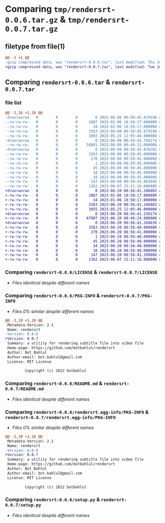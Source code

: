 # Comparing `tmp/rendersrt-0.0.6.tar.gz` & `tmp/rendersrt-0.0.7.tar.gz`

## filetype from file(1)

```diff
@@ -1 +1 @@
-gzip compressed data, was "rendersrt-0.0.6.tar", last modified: Thu Jun  8 00:50:45 2023, max compression
+gzip compressed data, was "rendersrt-0.0.7.tar", last modified: Tue Jun 20 08:56:41 2023, max compression
```

## Comparing `rendersrt-0.0.6.tar` & `rendersrt-0.0.7.tar`

### file list

```diff
@@ -1,16 +1,16 @@
-drwxrwxrwx   0        0        0        0 2023-06-08 00:50:45.879198 rendersrt-0.0.6/
--rw-rw-rw-   0        0        0     1087 2023-01-06 18:50:17.000000 rendersrt-0.0.6/LICENSE
--rw-rw-rw-   0        0        0       34 2023-01-06 18:50:17.000000 rendersrt-0.0.6/MANIFEST.in
--rw-rw-rw-   0        0        0     1563 2023-06-08 00:50:45.879198 rendersrt-0.0.6/PKG-INFO
--rw-rw-rw-   0        0        0     3055 2023-05-25 12:05:46.000000 rendersrt-0.0.6/README.md
-drwxrwxrwx   0        0        0        0 2023-06-08 00:50:45.784274 rendersrt-0.0.6/rendersrt/
--rw-rw-rw-   0        0        0    58891 2023-06-08 00:48:12.000000 rendersrt-0.0.6/rendersrt/__init__.py
-drwxrwxrwx   0        0        0        0 2023-06-08 00:50:45.876202 rendersrt-0.0.6/rendersrt.egg-info/
--rw-rw-rw-   0        0        0     1563 2023-06-08 00:50:45.000000 rendersrt-0.0.6/rendersrt.egg-info/PKG-INFO
--rw-rw-rw-   0        0        0      270 2023-06-08 00:50:45.000000 rendersrt-0.0.6/rendersrt.egg-info/SOURCES.txt
--rw-rw-rw-   0        0        0        1 2023-06-08 00:50:45.000000 rendersrt-0.0.6/rendersrt.egg-info/dependency_links.txt
--rw-rw-rw-   0        0        0       45 2023-06-08 00:50:45.000000 rendersrt-0.0.6/rendersrt.egg-info/entry_points.txt
--rw-rw-rw-   0        0        0       34 2023-06-08 00:50:45.000000 rendersrt-0.0.6/rendersrt.egg-info/requires.txt
--rw-rw-rw-   0        0        0       10 2023-06-08 00:50:45.000000 rendersrt-0.0.6/rendersrt.egg-info/top_level.txt
--rw-rw-rw-   0        0        0      147 2023-06-08 00:50:45.883696 rendersrt-0.0.6/setup.cfg
--rw-rw-rw-   0        0        0     1362 2023-06-07 15:11:16.000000 rendersrt-0.0.6/setup.py
+drwxrwxrwx   0        0        0        0 2023-06-20 08:56:41.286883 rendersrt-0.0.7/
+-rw-rw-rw-   0        0        0     1087 2023-01-06 18:50:17.000000 rendersrt-0.0.7/LICENSE
+-rw-rw-rw-   0        0        0       34 2023-01-06 18:50:17.000000 rendersrt-0.0.7/MANIFEST.in
+-rw-rw-rw-   0        0        0     1563 2023-06-20 08:56:41.286883 rendersrt-0.0.7/PKG-INFO
+-rw-rw-rw-   0        0        0     3055 2023-05-25 12:05:46.000000 rendersrt-0.0.7/README.md
+drwxrwxrwx   0        0        0        0 2023-06-20 08:56:41.250174 rendersrt-0.0.7/rendersrt/
+-rw-rw-rw-   0        0        0    67807 2023-06-20 08:46:24.000000 rendersrt-0.0.7/rendersrt/__init__.py
+drwxrwxrwx   0        0        0        0 2023-06-20 08:56:41.284639 rendersrt-0.0.7/rendersrt.egg-info/
+-rw-rw-rw-   0        0        0     1563 2023-06-20 08:56:40.000000 rendersrt-0.0.7/rendersrt.egg-info/PKG-INFO
+-rw-rw-rw-   0        0        0      270 2023-06-20 08:56:41.000000 rendersrt-0.0.7/rendersrt.egg-info/SOURCES.txt
+-rw-rw-rw-   0        0        0        1 2023-06-20 08:56:40.000000 rendersrt-0.0.7/rendersrt.egg-info/dependency_links.txt
+-rw-rw-rw-   0        0        0       45 2023-06-20 08:56:40.000000 rendersrt-0.0.7/rendersrt.egg-info/entry_points.txt
+-rw-rw-rw-   0        0        0       34 2023-06-20 08:56:40.000000 rendersrt-0.0.7/rendersrt.egg-info/requires.txt
+-rw-rw-rw-   0        0        0       10 2023-06-20 08:56:40.000000 rendersrt-0.0.7/rendersrt.egg-info/top_level.txt
+-rw-rw-rw-   0        0        0      147 2023-06-20 08:56:41.289880 rendersrt-0.0.7/setup.cfg
+-rw-rw-rw-   0        0        0     1362 2023-06-07 15:11:16.000000 rendersrt-0.0.7/setup.py
```

### Comparing `rendersrt-0.0.6/LICENSE` & `rendersrt-0.0.7/LICENSE`

 * *Files identical despite different names*

### Comparing `rendersrt-0.0.6/PKG-INFO` & `rendersrt-0.0.7/PKG-INFO`

 * *Files 0% similar despite different names*

```diff
@@ -1,10 +1,10 @@
 Metadata-Version: 2.1
 Name: rendersrt
-Version: 0.0.6
+Version: 0.0.7
 Summary: a utility for rendering subtitle file into video file
 Home-page: https://github.com/botbahlul/rendersrt
 Author: Bot Bahlul
 Author-email: bot.bahlul@gmail.com
 License: MIT License
         
         Copyright (c) 2022 botbahlul
```

### Comparing `rendersrt-0.0.6/README.md` & `rendersrt-0.0.7/README.md`

 * *Files identical despite different names*

### Comparing `rendersrt-0.0.6/rendersrt.egg-info/PKG-INFO` & `rendersrt-0.0.7/rendersrt.egg-info/PKG-INFO`

 * *Files 0% similar despite different names*

```diff
@@ -1,10 +1,10 @@
 Metadata-Version: 2.1
 Name: rendersrt
-Version: 0.0.6
+Version: 0.0.7
 Summary: a utility for rendering subtitle file into video file
 Home-page: https://github.com/botbahlul/rendersrt
 Author: Bot Bahlul
 Author-email: bot.bahlul@gmail.com
 License: MIT License
         
         Copyright (c) 2022 botbahlul
```

### Comparing `rendersrt-0.0.6/setup.py` & `rendersrt-0.0.7/setup.py`

 * *Files identical despite different names*


